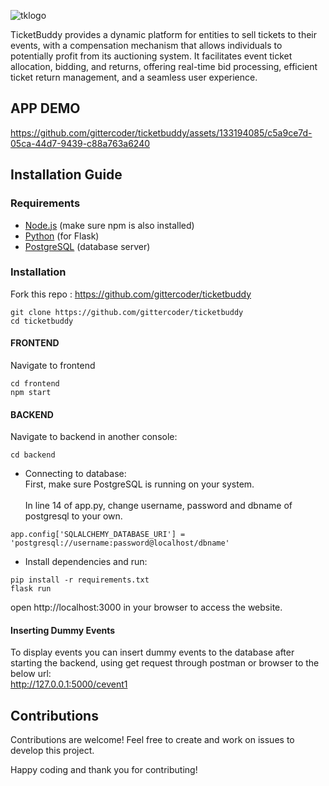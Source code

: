 
![tklogo](https://github.com/gittercoder/ticketbuddy/assets/133194085/089f2fbd-d018-4d01-a48e-40b867b9ec05)

TicketBuddy provides a dynamic platform for entities to sell tickets to their events, with a compensation mechanism that allows individuals to potentially profit from its auctioning system. It facilitates event ticket allocation, bidding, and returns, offering real-time bid processing, efficient ticket return management, and a seamless user experience.


## APP DEMO



https://github.com/gittercoder/ticketbuddy/assets/133194085/c5a9ce7d-05ca-44d7-9439-c88a763a6240




## Installation Guide

### Requirements
- [Node.js](https://nodejs.org/) (make sure npm is also installed)
- [Python](https://www.python.org/) (for Flask)
- [PostgreSQL](https://www.postgresql.org/) (database server)


### Installation
Fork this repo : https://github.com/gittercoder/ticketbuddy

```shell
git clone https://github.com/gittercoder/ticketbuddy
cd ticketbuddy
```
#### FRONTEND
Navigate to frontend
```shell
cd frontend
npm start
```

#### BACKEND
Navigate to backend in another console:
```shell
cd backend
```
- Connecting to database:<br/>
First, make sure PostgreSQL is running on your system.<br/><br/>
In line 14 of app.py, change username, password and dbname of postgresql to your own.<br/>
```shell
app.config['SQLALCHEMY_DATABASE_URI'] = 'postgresql://username:password@localhost/dbname'
```
- Install dependencies and run:
```shell
pip install -r requirements.txt
flask run
```

open http://localhost:3000  in your browser to access the website.
<br/>

#### Inserting Dummy Events

To display events you can insert dummy events to the database after starting the backend, using get request through postman or browser to the below url:<br>
http://127.0.0.1:5000/cevent1



## Contributions

Contributions are welcome! Feel free to create and work on issues to develop this project.

Happy coding and thank you for contributing! 
